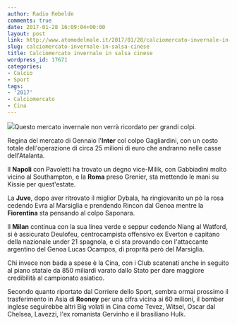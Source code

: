 ```yaml
---
author: Radio Rebelde
comments: true
date: 2017-01-28 16:09:04+00:00
layout: post
link: http://www.atomodelmale.it/2017/01/28/calciomercato-invernale-in-salsa-cinese/
slug: calciomercato-invernale-in-salsa-cinese
title: Calciomercato invernale in salsa cinese
wordpress_id: 17671
categories:
- Calcio
- Sport
tags:
- '2017'
- Calciomercato
- Cina
---
```


![](http://www.atomodelmale.it/wp-content/uploads/2017/01/calciomercato-300x300.jpg)Questo mercato invernale non verrà ricordato per grandi colpi.

Regina del mercato di Gennaio l'**Inter** col colpo Gagliardini, con un costo totale dell'operazione di circa 25 milioni di euro che andranno nelle casse dell'Atalanta.

Il **Napoli** con Pavoletti ha trovato un degno vice-Milik, con Gabbiadini molto vicino al Southampton, e la **Roma** preso Grenier, sta mettendo le mani su Kissie per quest'estate.

La **Juve**, dopo aver ritrovato il miglior Dybala, ha ringiovanito un pò la rosa cedendo Evra al Marsiglia e prendendo Rincon dal Genoa mentre la **Fiorentina** sta pensando al colpo Saponara.


Il **Milan** continua con la sua linea verde e seppur cedendo Niang al Watford, si è assicurato Deulofeu, centrocampista offensivo ex Everton e capitano della nazionale under 21 spagnola, e ci sta provando con l'attaccante argentino del Genoa Lucas Ocampos, di proprità però del Marsiglia.

Chi invece non bada a spese è la Cina, con i Club scatenati anche in seguito al piano statale da 850 miliardi varato dallo Stato per dare maggiore credibilità al campionato asiatico.

Secondo quanto riportato dal Corriere dello Sport, sembra ormai prossimo il trasferimento in Asia di **Rooney** per una cifra vicina ai 60 milioni, il bomber inglese seguirebbe altri Big volati in Cina come Tevez, Witsel, Oscar dal Chelsea, Lavezzi, l'ex romanista Gervinho e il brasiliano Hulk.
